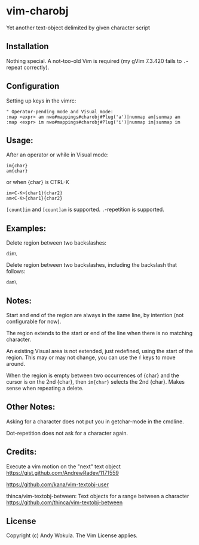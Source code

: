 # vim-charobj
Yet another text-object delimited by given character script

## Installation
Nothing special.
A not-too-old Vim is required (my gVim 7.3.420 fails to `.`-repeat correctly).

## Configuration
Setting up keys in the vimrc:

    " Operator-pending mode and Visual mode:
    :map <expr> am nwo#mappings#charobj#Plug('a')|nunmap am|sunmap am
    :map <expr> im nwo#mappings#charobj#Plug('i')|nunmap im|sunmap im

## Usage:
After an operator or while in Visual mode:

    im{char}
    am{char}

or when {char} is CTRL-K

    im<C-K>{char1}{char2}
    am<C-K>{char1}{char2}

`[count]im` and `[count]am` is supported.
`.`-repetition is supported.

## Examples:
Delete region between two backslashes:

    dim\

Delete region between two backslashes, including the backslash that follows:

    dam\

## Notes:
Start and end of the region are always in the same line, by intention (not configurable for now).

The region extends to the start or end of the line when there is no matching character.

An existing Visual area is not extended, just redefined, using the start of the region.  This may or may not change, you can use the `f` keys to move around.

When the region is empty between two occurrences of {char} and the cursor is on the 2nd {char}, then `im{char}` selects the 2nd {char}.  Makes sense when repeating a delete.

## Other Notes:
Asking for a character does not put you in getchar-mode in the cmdline.

Dot-repetition does not ask for a character again.

## Credits:
Execute a vim motion on the "next" text object
https://gist.github.com/AndrewRadev/1171559

https://github.com/kana/vim-textobj-user

thinca/vim-textobj-between: Text objects for a range between a character
https://github.com/thinca/vim-textobj-between

## License
Copyright (c) Andy Wokula.  The Vim License applies.

